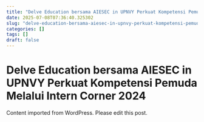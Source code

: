 ```yaml
---
title: "Delve Education bersama AIESEC in UPNVY Perkuat Kompetensi Pemuda Melalui Intern Corner 2024"
date: 2025-07-08T07:36:40.325302
slug: "delve-education-bersama-aiesec-in-upnvy-perkuat-kompetensi-pemuda-melalui-intern-corner-2024"
categories: []
tags: []
draft: false
---
```


# Delve Education bersama AIESEC in UPNVY Perkuat Kompetensi Pemuda Melalui Intern Corner 2024

Content imported from WordPress. Please edit this post.
